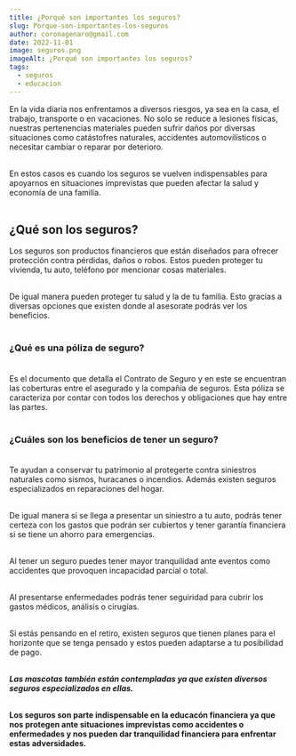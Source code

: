 ```yaml
---
title: ¿Porqué son importantes los seguros?
slug: Porque-son-importantes-los-seguros
author: coronagenaro@gmail.com
date: 2022-11-01
image: seguros.png
imageAlt: ¿Porqué son importantes los seguros?
tags:
  - seguros
  - educacion
---
```

E﻿n la vida diaria nos enfrentamos a diversos riesgos, ya sea en la casa, el trabajo, transporte o en vacaciones. No solo se reduce a lesiones físicas, nuestras pertenencias materiales pueden sufrir daños por diversas situaciones como catástofres naturales, accidentes automovilísticos o necesitar cambiar o reparar por deterioro.<br/><br/>

E﻿n estos casos es cuando los seguros se vuelven indispensables para apoyarnos en situaciones imprevistas que pueden afectar la salud y economía de una familia.<br/><br/>

## ¿Qué son los seguros?

Los seguros son productos financieros que están diseñados para ofrecer protección contra pérdidas, daños o robos. Estos pueden proteger tu vivienda, tu auto, teléfono por mencionar cosas materiales.<br/><br/>

D﻿e igual manera pueden proteger tu salud y la de tu familia. Esto gracias a diversas opciones que existen donde al asesorate podrás ver los beneficios.<br/><br/>

### ¿Qué es una póliza de seguro?<br/><br/>

Es el documento que detalla el Contrato de Seguro y en este se encuentran las coberturas entre el asegurado y la compañía de seguros. Esta póliza se caracteriza por contar con todos los derechos y obligaciones que hay entre las partes.<br/><br/>

### ¿Cuáles son los beneficios de tener un seguro?<br/><br/>

T﻿e ayudan a conservar tu patrimonio al protegerte contra siniestros naturales como sismos, huracanes o incendios. Además existen seguros especializados en reparaciones del hogar.<br/><br/>

D﻿e igual manera si se llega a presentar un siniestro a tu auto, podrás tener certeza con los gastos que podrán ser cubiertos y tener garantía financiera si se tiene un ahorro para emergencias.<br/><br/>

A﻿l tener un seguro puedes tener mayor tranquilidad ante eventos como accidentes que provoquen incapacidad parcial o total. <br/><br/>

A﻿l presentarse enfermedades podrás tener seguiridad para cubrir los gastos médicos, análisis o cirugías.<br/><br/>

S﻿i estás pensando en el retiro, existen seguros que tienen planes para el horizonte que se tenga pensado y estos pueden adaptarse a tu posibilidad de pago.<br/><br/>

***L﻿as mascotas también están contempladas ya que existen diversos seguros especializados en ellas.***<br/><br/>

**L﻿os seguros son parte indispensable en la educacón financiera ya que nos protegen ante situaciones imprevistas como accidentes o enfermedades y nos pueden dar tranquilidad financiera para enfrentar estas adversidades.**